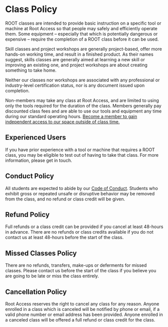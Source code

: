 Class Policy
============

ROOT classes are intended to provide basic instruction on a specific tool or machine at Root Access so that people may safely and efficiently operate them. Some equipment – especially that which is potentially dangerous or expensive – require the completion of a ROOT class before it can be used.

Skill classes and project workshops are generally project-based, offer more hands-on working time, and result in a finished product. As their names suggest, skills classes are generally aimed at learning a new skill or improving an existing one, and project workshops are about creating something to take home.

Neither our classes nor workshops are associated with any professional or industry-level certification status, nor is any document issued upon completion.

Non-members may take any class at Root Access, and are limited to using only the tools required for the duration of the class. Members generally pay discounted class fees and are able to use our tools and equipment any time during our standard operating hours. [Become a member to gain independent access to our space outside of class time.](https://rootaccess.org/membership/)

Experienced Users
-----------------

If you have prior experience with a tool or machine that requires a ROOT class, you may be eligible to test out of having to take that class. For more information, please get in touch.

Conduct Policy
--------------

All students are expected to abide by our [Code of Conduct](./conduct/). Students who exhibit gross or repeated unsafe or disruptive behavior may be removed from the class, and no refund or class credit will be given.

Refund Policy
-------------

Full refunds or a class credit can be provided if you cancel at least 48-hours in advance. There are no refunds or class credits available if you do not contact us at least 48-hours before the start of the class.

Missed Classes Policy
---------------------

There are no refunds, transfers, make-ups or deferments for missed classes. Please contact us before the start of the class if you believe you are going to be late or miss the class entirely.

Cancellation Policy
-------------------

Root Access reserves the right to cancel any class for any reason. Anyone enrolled in a class which is canceled will be notified by phone or email, if a valid phone number or email address has been provided. Anyone enrolled in a canceled class will be offered a full refund or class credit for the class.
